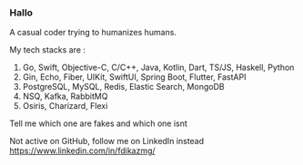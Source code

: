 ### Hallo
A casual coder trying to humanizes humans.

My tech stacks are :
1. Go, Swift, Objective-C, C/C++, Java, Kotlin, Dart, TS/JS, Haskell, Python
2. Gin, Echo, Fiber, UIKit, SwiftUI, Spring Boot, Flutter, FastAPI
3. PostgreSQL, MySQL, Redis, Elastic Search, MongoDB
4. NSQ, Kafka, RabbitMQ
5. Osiris, Charizard, Flexi

Tell me which one are fakes and which one isnt

Not active on GitHub, follow me on LinkedIn instead https://www.linkedin.com/in/fdikazmg/
